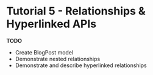 # Tutorial 5 - Relationships & Hyperlinked APIs

**TODO**

* Create BlogPost model
* Demonstrate nested relationships
* Demonstrate and describe hyperlinked relationships

<!-- Onwards to [part 6][tut-6].

[tut-6]: 6-resource-orientated-projects.md -->
